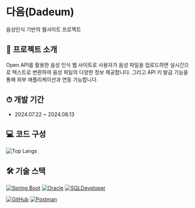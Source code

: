 # 다음(Dadeum)

음성인식 기반의 웹사이트 프로젝트

## 📁 프로젝트 소개

Open API를 활용한 음성 인식 웹 사이트로 사용자가 음성 파일을 업로드하면 실시간으로 텍스트로 변환하여 음성 파일의 다양한 정보 제공합니다. 그리고 API 키 발급 기능을 통해 외부 애플리케이션과 연동 가능합니다.

## ⏱ 개발 기간

- 2024.07.22 ~ 2024.08.13

## 💻 코드 구성

![Top Langs](https://github-readme-stats.vercel.app/api/top-langs/?username=gamja1314&repo=Dadeum-project2&layout=compact&theme=light&title_color=1E90FF&text_color=151515&bg_color=ffffff&border_radius=10)

## 🛠️ 기술 스택

[![Spring Boot](https://img.shields.io/badge/Spring_Boot-6DB33F?style=flat-square&logo=spring-boot&logoColor=white)](https://spring.io/projects/spring-boot)
[![Oracle](https://img.shields.io/badge/Oracle-F80000?style=flat-square&logo=oracle&logoColor=white)](https://www.oracle.com/)
[![SQLDeveloper](https://img.shields.io/badge/SQL_Developer-F80000?style=flat-square&logo=oracle&logoColor=white)](https://www.oracle.com/database/sqldeveloper/)

[![GitHub](https://img.shields.io/badge/GitHub-181717?style=flat-square&logo=github&logoColor=white)](https://github.com/)
[![Postman](https://img.shields.io/badge/Postman-FF6C37?style=flat-square&logo=postman&logoColor=white)](https://www.postman.com/)
